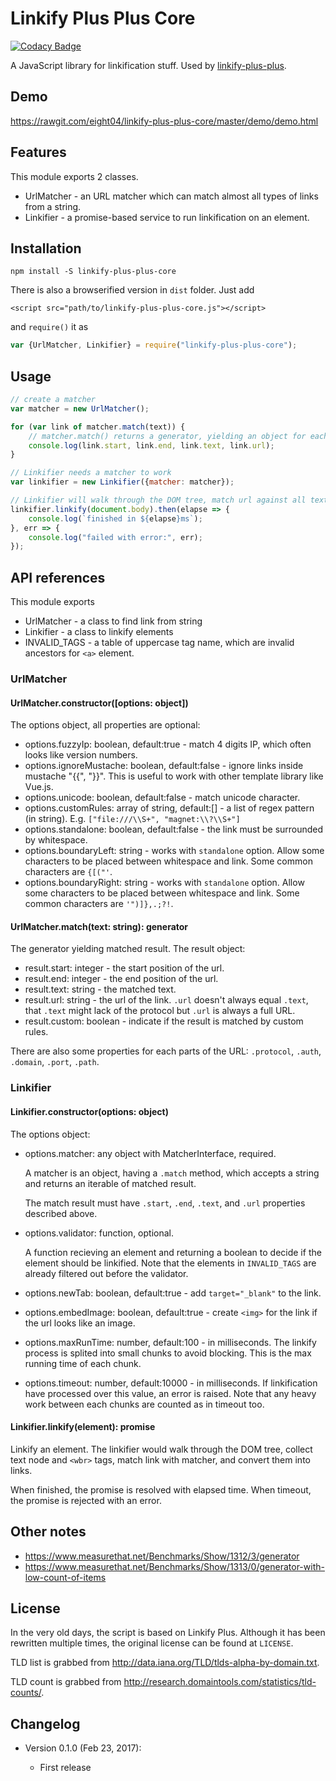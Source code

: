 Linkify Plus Plus Core
======================

[![Codacy Badge](https://api.codacy.com/project/badge/Grade/c364eadd48b347a6908eb3ed8efc2739)](https://www.codacy.com/app/eight04/linkify-plus-plus-core?utm_source=github.com&utm_medium=referral&utm_content=eight04/linkify-plus-plus-core&utm_campaign=badger)

A JavaScript library for linkification stuff. Used by [linkify-plus-plus](https://github.com/eight04/linkify-plus-plus).

Demo
----
https://rawgit.com/eight04/linkify-plus-plus-core/master/demo/demo.html

Features
--------
This module exports 2 classes.

* UrlMatcher - an URL matcher which can match almost all types of links from a string.
* Linkifier - a promise-based service to run linkification on an element.

Installation
------------
```
npm install -S linkify-plus-plus-core
```
There is also a browserified version in `dist` folder. Just add
```
<script src="path/to/linkify-plus-plus-core.js"></script>
```
and `require()` it as
```JavaScript
var {UrlMatcher, Linkifier} = require("linkify-plus-plus-core");
```

Usage
-----
```JavaScript
// create a matcher
var matcher = new UrlMatcher();

for (var link of matcher.match(text)) {
	// matcher.match() returns a generator, yielding an object for each match result
	console.log(link.start, link.end, link.text, link.url);
}
```
```JavaScript
// Linkifier needs a matcher to work
var linkifier = new Linkifier({matcher: matcher});

// Linkifier will walk through the DOM tree, match url against all text nodes, and replace them with anchor element.
linkifier.linkify(document.body).then(elapse => {
	console.log(`finished in ${elapse}ms`);
}, err => {
	console.log("failed with error:", err);
});
```	

API references
--------------
This module exports

* UrlMatcher - a class to find link from string
* Linkifier - a class to linkify elements
* INVALID_TAGS - a table of uppercase tag name, which are invalid ancestors for `<a>` element.

### UrlMatcher

#### UrlMatcher.constructor([options: object])

The options object, all properties are optional:

* options.fuzzyIp: boolean, default:true - match 4 digits IP, which often looks like version numbers.
* options.ignoreMustache: boolean, default:false - ignore links inside mustache "{{", "}}". This is useful to work with other template library like Vue.js.
* options.unicode: boolean, default:false - match unicode character.
* options.customRules: array of string, default:[] - a list of regex pattern (in string). E.g. `["file:///\\S+", "magnet:\\?\\S+"]`
* options.standalone: boolean, default:false - the link must be surrounded by whitespace.
* options.boundaryLeft: string - works with `standalone` option. Allow some characters to be placed between whitespace and link. Some common characters are `{[("'`.
* options.boundaryRight: string - works with `standalone` option. Allow some characters to be placed between whitespace and link. Some common characters are `'")]},.;?!`.

#### UrlMatcher.match(text: string): generator

The generator yielding matched result. The result object:

* result.start: integer - the start position of the url.
* result.end: integer - the end position of the url.
* result.text: string - the matched text.
* result.url: string - the url of the link. `.url` doesn't always equal `.text`, that `.text` might lack of the protocol but `.url` is always a full URL.
* result.custom: boolean - indicate if the result is matched by custom rules.

There are also some properties for each parts of the URL: `.protocol`, `.auth`, `.domain`, `.port`, `.path`.

### Linkifier

#### Linkifier.constructor(options: object)

The options object:

* options.matcher: any object with MatcherInterface, required.

  A matcher is an object, having a `.match` method, which accepts a string and returns an iterable of matched result.
  
  The match result must have `.start`, `.end`, `.text`, and `.url` properties described above.
  
* options.validator: function, optional.

  A function recieving an element and returning a boolean to decide if the element should be linkified. Note that the elements in `INVALID_TAGS` are already filtered out before the validator.
  
* options.newTab: boolean, default:true - add `target="_blank"` to the link.
* options.embedImage: boolean, default:true - create `<img>` for the link if the url looks like an image.
* options.maxRunTime: number, default:100 - in milliseconds. The linkify process is splited into small chunks to avoid blocking. This is the max running time of each chunk.
* options.timeout: number, default:10000 - in milliseconds. If linkification have processed over this value, an error is raised. Note that any heavy work between each chunks are counted as in timeout too.

#### Linkifier.linkify(element): promise

Linkify an element. The linkifier would walk through the DOM tree, collect text node and `<wbr>` tags, match link with matcher, and convert them into links.

When finished, the promise is resolved with elapsed time.
When timeout, the promise is rejected with an error.

Other notes
-----------
* https://www.measurethat.net/Benchmarks/Show/1312/3/generator
* https://www.measurethat.net/Benchmarks/Show/1313/0/generator-with-low-count-of-items

License
-------
In the very old days, the script is based on Linkify Plus. Although it has been rewritten multiple times, the original license can be found at `LICENSE`.

TLD list is grabbed from <http://data.iana.org/TLD/tlds-alpha-by-domain.txt>.

TLD count is grabbed from <http://research.domaintools.com/statistics/tld-counts/>.

Changelog
---------

* Version 0.1.0 (Feb 23, 2017):

  - First release
